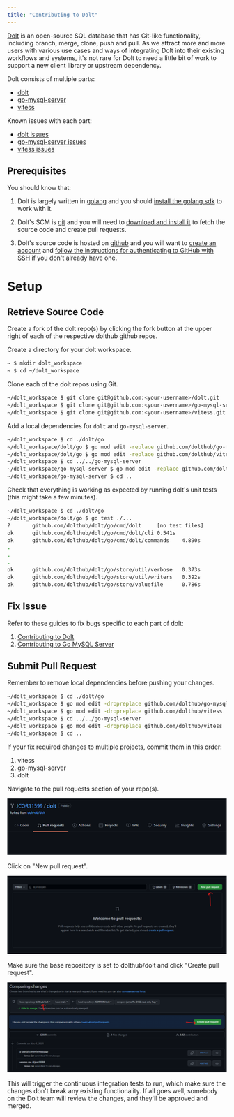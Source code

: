 ```yaml
---
title: "Contributing to Dolt"
---
```


[Dolt](https://doltdb.com) is an open-source SQL database that has Git-like
functionality, including branch, merge, clone, push and pull. As we attract
more and more users with various use cases and ways of integrating Dolt into
their existing workflows and systems, it's not rare for Dolt to need a little
bit of work to support a new client library or upstream dependency. 

Dolt consists of multiple parts:
- [dolt](https://github.com/dolthub/dolt)
- [go-mysql-server](https://github.com/dolthub/go-mysql-server)
- [vitess](https://github.com/dolthub/vitess)

Known issues with each part:
- [dolt issues](https://github.com/dolthub/dolt/issues)
- [go-mysql-server issues](https://github.com/dolthub/go-mysql-server/issues)
- [vitess issues](https://github.com/dolthub/vitess/issues)
	
## Prerequisites
You should know that:
1. Dolt is largely written in [golang](https://golang.org/) and
   you should [install the golang sdk](https://golang.org/dl/) to work with it.

2. Dolt's SCM is [git](https://www.git-scm.com) and you will need to [download
   and install it](https://git-scm.com/downloads) to fetch the source code and
   create pull requests.

3. Dolt's source code is hosted on [github](https://www.github.com) and you
   will want to [create an account](https://github.com/signup) and [follow the
   instructions for authenticating to GitHub with
   SSH](https://docs.github.com/en/github/authenticating-to-github/connecting-to-github-with-ssh)
   if you don't already have one.

# Setup
## Retrieve Source Code
Create a fork of the dolt repo(s) by clicking the fork button at the upper
right of each of the respective dolthub github repos.

Create a directory for your dolt workspace.
```bash
~ $ mkdir dolt_workspace
~ $ cd ~/dolt_workspace
```

Clone each of the dolt repos using Git.
```bash
~/dolt_workspace $ git clone git@github.com:<your-username>/dolt.git
~/dolt_workspace $ git clone git@github.com:<your-username>/go-mysql-server.git
~/dolt_workspace $ git clone git@github.com:<your-username>/vitess.git
```

Add a local dependencies for `dolt` and `go-mysql-server`.
```bash
~/dolt_workspace $ cd ./dolt/go
~/dolt_workspace/dolt/go $ go mod edit -replace github.com/dolthub/go-mysql-server=../../go-mysql-server
~/dolt_workspace/dolt/go $ go mod edit -replace github.com/dolthub/vitess=../../vitess
~/dolt_workspace $ cd ../../go-mysql-server
~/dolt_workspace/go-mysql-server $ go mod edit -replace github.com/dolthub/vitess=../vitess
~/dolt_workspace/go-mysql-server $ cd ..
```

Check that everything is working as expected by running dolt's unit tests
(this might take a few minutes).
```bash
~/dolt_workspace $ cd ./dolt/go
~/dolt_workspace/dolt/go $ go test ./...
?       github.com/dolthub/dolt/go/cmd/dolt     [no test files]
ok      github.com/dolthub/dolt/go/cmd/dolt/cli 0.541s
ok      github.com/dolthub/dolt/go/cmd/dolt/commands    4.890s
.
.
.
ok      github.com/dolthub/dolt/go/store/util/verbose   0.373s
ok      github.com/dolthub/dolt/go/store/util/writers   0.392s
ok      github.com/dolthub/dolt/go/store/valuefile      0.786s
```

## Fix Issue
Refer to these guides to fix bugs specific to each part of dolt:
1. [Contributing to Dolt](./contributing/dolt.md)
2. [Contributing to Go MySQL Server](./contributing/go-mysql-server.md)

## Submit Pull Request
Remember to remove local dependencies before pushing your changes.
```bash
~/dolt_workspace $ cd ./dolt/go
~/dolt_workspace $ go mod edit -dropreplace github.com/dolthub/go-mysql-server
~/dolt_workspace $ go mod edit -dropreplace github.com/dolthub/vitess
~/dolt_workspace $ cd ../../go-mysql-server
~/dolt_workspace $ go mod edit -dropreplace github.com/dolthub/vitess
~/dolt_workspace $ cd ..
```

If your fix required changes to multiple projects, commit them in this order:
1. vitess
2. go-mysql-server
3. dolt

Navigate to the pull requests section of your repo(s).

![Pull Request Section](../../content/.gitbook/assets/pr_section.png)

Click on "New pull request".

![New Pull Request](../../content/.gitbook/assets/new_pr.png)

Make sure the base repository is set to dolthub/dolt and click "Create pull request".

![Create Pull Request](../../content/.gitbook/assets/create_pr.png)

This will trigger the continuous integration tests to run, which make sure the changes
don't break any existing functionality. If all goes well, somebody on the Dolt team
will review the changes, and they'll be approved and merged.
